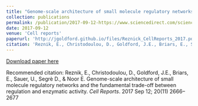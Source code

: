 ```yaml
---
title: "Genome-scale architecture of small molecule regulatory networks and the fundamental trade-off between regulation and enzymatic activity."
collection: publications
permalink: /publication/2017-09-12-https://www.sciencedirect.com/science/article/pii/S2211124717311919
date: 2017-09-12
venue: 'Cell reports'
paperurl: 'http://jgoldford.github.io/files/Reznick_CellReports_2017.pdf'
citation: 'Reznik, E., Christodoulou, D., Goldford, J.E., Briars, E., Sauer, U., Segrè D., &amp; Noor E. Genome-scale architecture of small molecule regulatory networks and the fundamental trade-off between regulation and enzymatic activity. <i>Cell Reports</i>. 2017 Sep 12; 20(11) 2666–2677'
---
```


<a href='http://jgoldford.github.io/files/Reznick_CellReports_2017.pdf'>Download paper here</a>

Recommended citation: Reznik, E., Christodoulou, D., Goldford, J.E., Briars, E., Sauer, U., Segrè D., & Noor E. Genome-scale architecture of small molecule regulatory networks and the fundamental trade-off between regulation and enzymatic activity. <i>Cell Reports</i>. 2017 Sep 12; 20(11) 2666–2677